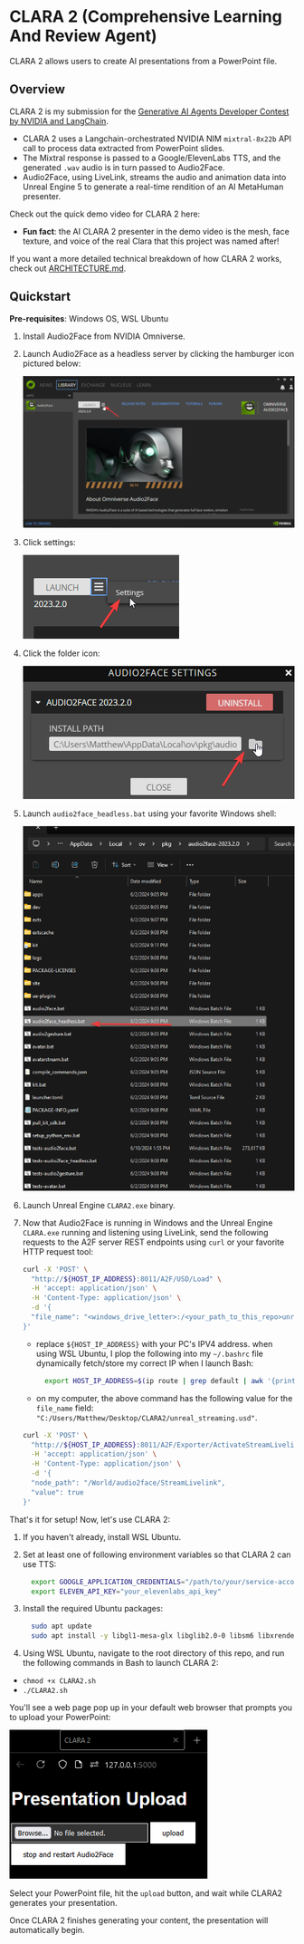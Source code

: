 # CLARA 2 (**C**omprehensive **L**earning **A**nd **R**eview **A**gent)

CLARA 2 allows users to create AI presentations from a PowerPoint file.

## Overview

CLARA 2 is my submission for the [Generative AI Agents Developer Contest by NVIDIA and LangChain](https://www.nvidia.com/en-in/ai-data-science/generative-ai/developer-contest-with-langchain/).

- CLARA 2 uses a Langchain-orchestrated NVIDIA NIM `mixtral-8x22b` API call to process data extracted from PowerPoint slides.
- The Mixtral response is passed to a Google/ElevenLabs TTS, and the generated `.wav` audio is in turn passed to Audio2Face.
- Audio2Face, using LiveLink, streams the audio and animation data into Unreal Engine 5 to generate a real-time rendition of an AI MetaHuman presenter.

Check out the quick demo video for CLARA 2 here:

- **Fun fact**: the AI CLARA 2 presenter in the demo video is the mesh, face texture, and voice of the real Clara that this project was named after!

If you want a more detailed technical breakdown of how CLARA 2 works, check out [ARCHITECTURE.md](docs/ARCHITECTURE.md).

## Quickstart

**Pre-requisites**: Windows OS, WSL Ubuntu

1. Install Audio2Face from NVIDIA Omniverse.
2. Launch Audio2Face as a headless server by clicking the hamburger icon pictured below:

    ![hamburger icon](docs/image.png)

3. Click settings:

    ![settings button](docs/image-1.png)

4. Click the folder icon:

    ![folder icon](docs/image-2.png)

5. Launch `audio2face_headless.bat` using your favorite Windows shell:

    ![audio2face_headless.bat](docs/image-3.png)

6. Launch Unreal Engine `CLARA2.exe` binary.
7. Now that Audio2Face is running in Windows and the Unreal Engine `CLARA.exe` running and listening using LiveLink, send the following requests to the A2F server REST endpoints using `curl` or your favorite HTTP request tool:

    ```bash
    curl -X 'POST' \
      "http://${HOST_IP_ADDRESS}:8011/A2F/USD/Load" \
      -H 'accept: application/json' \
      -H 'Content-Type: application/json' \
      -d '{
      "file_name": "<windows_drive_letter>:/<your_path_to_this_repo>unreal_streaming.usd"
    }'
    ```

    - replace `${HOST_IP_ADDRESS}` with your PC's IPV4 address. when using WSL Ubuntu, I plop the following into my `~/.bashrc` file dynamically fetch/store my correct IP when I launch Bash:

      ```bash
        export HOST_IP_ADDRESS=$(ip route | grep default | awk '{print $3}')
      ```

    - on my computer, the above command has the following value for the `file_name` field: `"C:/Users/Matthew/Desktop/CLARA2/unreal_streaming.usd"`.

    ```bash
    curl -X 'POST' \
      "http://${HOST_IP_ADDRESS}:8011/A2F/Exporter/ActivateStreamLivelink" \
      -H 'accept: application/json' \
      -H 'Content-Type: application/json' \
      -d '{
      "node_path": "/World/audio2face/StreamLivelink",
      "value": true
    }'
    ```

That's it for setup! Now, let's use CLARA 2:

1. If you haven't already, install WSL Ubuntu.
2. Set at least one of following environment variables so that CLARA 2 can use TTS:

    ```bash
      export GOOGLE_APPLICATION_CREDENTIALS="/path/to/your/service-account-file.json"
      export ELEVEN_API_KEY="your_elevenlabs_api_key"
    ```

3. Install the required Ubuntu packages:

    ```bash
      sudo apt update
      sudo apt install -y libgl1-mesa-glx libglib2.0-0 libsm6 libxrender1 libfontconfig1 tesseract-ocr libreoffice imagemagick
    ```

4. Using WSL Ubuntu, navigate to the root directory of this repo, and run the following commands in Bash to launch CLARA 2:

- `chmod +x CLARA2.sh`
- `./CLARA2.sh`

You'll see a web page pop up in your default web browser that prompts you to upload your PowerPoint:

![CLARA 2 frontend](docs/image-4.png)

Select your PowerPoint file, hit the `upload` button, and wait while CLARA2 generates your presentation.

Once CLARA 2 finishes generating your content, the presentation will automatically begin.

